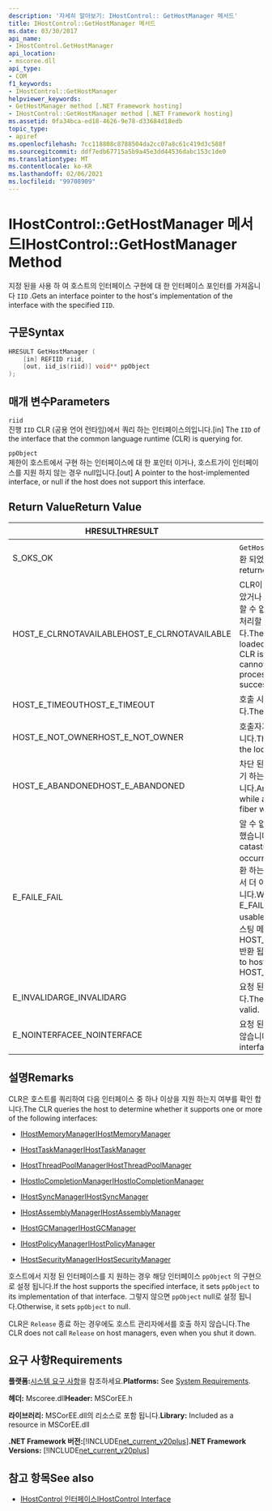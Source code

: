 ```yaml
---
description: '자세히 알아보기: IHostControl:: GetHostManager 메서드'
title: IHostControl::GetHostManager 메서드
ms.date: 03/30/2017
api_name:
- IHostControl.GetHostManager
api_location:
- mscoree.dll
api_type:
- COM
f1_keywords:
- IHostControl::GetHostManager
helpviewer_keywords:
- GetHostManager method [.NET Framework hosting]
- IHostControl::GetHostManager method [.NET Framework hosting]
ms.assetid: 0fa34bca-ed18-4626-9e78-d33684d18edb
topic_type:
- apiref
ms.openlocfilehash: 7cc118808c8788504da2cc07a8c61c419d3c588f
ms.sourcegitcommit: ddf7edb67715a5b9a45e3dd44536dabc153c1de0
ms.translationtype: MT
ms.contentlocale: ko-KR
ms.lasthandoff: 02/06/2021
ms.locfileid: "99708909"
---
```

# <a name="ihostcontrolgethostmanager-method"></a><span data-ttu-id="4f1e3-103">IHostControl::GetHostManager 메서드</span><span class="sxs-lookup"><span data-stu-id="4f1e3-103">IHostControl::GetHostManager Method</span></span>

<span data-ttu-id="4f1e3-104">지정 된을 사용 하 여 호스트의 인터페이스 구현에 대 한 인터페이스 포인터를 가져옵니다 `IID` .</span><span class="sxs-lookup"><span data-stu-id="4f1e3-104">Gets an interface pointer to the host's implementation of the interface with the specified `IID`.</span></span>  
  
## <a name="syntax"></a><span data-ttu-id="4f1e3-105">구문</span><span class="sxs-lookup"><span data-stu-id="4f1e3-105">Syntax</span></span>  
  
```cpp  
HRESULT GetHostManager (  
    [in] REFIID riid,  
    [out, iid_is(riid)] void** ppObject  
);  
```  
  
## <a name="parameters"></a><span data-ttu-id="4f1e3-106">매개 변수</span><span class="sxs-lookup"><span data-stu-id="4f1e3-106">Parameters</span></span>  

 `riid`  
 <span data-ttu-id="4f1e3-107">진행 `IID` CLR (공용 언어 런타임)에서 쿼리 하는 인터페이스의입니다.</span><span class="sxs-lookup"><span data-stu-id="4f1e3-107">[in] The `IID` of the interface that the common language runtime (CLR) is querying for.</span></span>  
  
 `ppObject`  
 <span data-ttu-id="4f1e3-108">제한이 호스트에서 구현 하는 인터페이스에 대 한 포인터 이거나, 호스트가이 인터페이스를 지원 하지 않는 경우 null입니다.</span><span class="sxs-lookup"><span data-stu-id="4f1e3-108">[out] A pointer to the host-implemented interface, or null if the host does not support this interface.</span></span>  
  
## <a name="return-value"></a><span data-ttu-id="4f1e3-109">Return Value</span><span class="sxs-lookup"><span data-stu-id="4f1e3-109">Return Value</span></span>  
  
|<span data-ttu-id="4f1e3-110">HRESULT</span><span class="sxs-lookup"><span data-stu-id="4f1e3-110">HRESULT</span></span>|<span data-ttu-id="4f1e3-111">설명</span><span class="sxs-lookup"><span data-stu-id="4f1e3-111">Description</span></span>|  
|-------------|-----------------|  
|<span data-ttu-id="4f1e3-112">S_OK</span><span class="sxs-lookup"><span data-stu-id="4f1e3-112">S_OK</span></span>|<span data-ttu-id="4f1e3-113">`GetHostManager` 성공적으로 반환 되었습니다.</span><span class="sxs-lookup"><span data-stu-id="4f1e3-113">`GetHostManager` returned successfully.</span></span>|  
|<span data-ttu-id="4f1e3-114">HOST_E_CLRNOTAVAILABLE</span><span class="sxs-lookup"><span data-stu-id="4f1e3-114">HOST_E_CLRNOTAVAILABLE</span></span>|<span data-ttu-id="4f1e3-115">CLR이 프로세스에 로드 되지 않았거나 CLR이 관리 코드를 실행할 수 없거나 호출을 성공적으로 처리할 수 없는 상태에 있습니다.</span><span class="sxs-lookup"><span data-stu-id="4f1e3-115">The CLR has not been loaded into a process, or the CLR is in a state in which it cannot run managed code or process the call successfully.</span></span>|  
|<span data-ttu-id="4f1e3-116">HOST_E_TIMEOUT</span><span class="sxs-lookup"><span data-stu-id="4f1e3-116">HOST_E_TIMEOUT</span></span>|<span data-ttu-id="4f1e3-117">호출 시간이 초과 되었습니다.</span><span class="sxs-lookup"><span data-stu-id="4f1e3-117">The call timed out.</span></span>|  
|<span data-ttu-id="4f1e3-118">HOST_E_NOT_OWNER</span><span class="sxs-lookup"><span data-stu-id="4f1e3-118">HOST_E_NOT_OWNER</span></span>|<span data-ttu-id="4f1e3-119">호출자가 잠금을 소유 하지 않습니다.</span><span class="sxs-lookup"><span data-stu-id="4f1e3-119">The caller does not own the lock.</span></span>|  
|<span data-ttu-id="4f1e3-120">HOST_E_ABANDONED</span><span class="sxs-lookup"><span data-stu-id="4f1e3-120">HOST_E_ABANDONED</span></span>|<span data-ttu-id="4f1e3-121">차단 된 스레드나 파이버에서 대기 하는 동안 이벤트를 취소 했습니다.</span><span class="sxs-lookup"><span data-stu-id="4f1e3-121">An event was canceled while a blocked thread or fiber was waiting on it.</span></span>|  
|<span data-ttu-id="4f1e3-122">E_FAIL</span><span class="sxs-lookup"><span data-stu-id="4f1e3-122">E_FAIL</span></span>|<span data-ttu-id="4f1e3-123">알 수 없는 치명적인 오류가 발생 했습니다.</span><span class="sxs-lookup"><span data-stu-id="4f1e3-123">An unknown catastrophic failure occurred.</span></span> <span data-ttu-id="4f1e3-124">메서드가 E_FAIL 반환 하는 경우 해당 프로세스 내에서 더 이상 CLR을 사용할 수 없습니다.</span><span class="sxs-lookup"><span data-stu-id="4f1e3-124">When a method returns E_FAIL, the CLR is no longer usable within the process.</span></span> <span data-ttu-id="4f1e3-125">호스팅 메서드를 이후에 호출 하면 HOST_E_CLRNOTAVAILABLE 반환 됩니다.</span><span class="sxs-lookup"><span data-stu-id="4f1e3-125">Subsequent calls to hosting methods return HOST_E_CLRNOTAVAILABLE.</span></span>|  
|<span data-ttu-id="4f1e3-126">E_INVALIDARG</span><span class="sxs-lookup"><span data-stu-id="4f1e3-126">E_INVALIDARG</span></span>|<span data-ttu-id="4f1e3-127">요청 된 `IID` 이 잘못 되었습니다.</span><span class="sxs-lookup"><span data-stu-id="4f1e3-127">The requested `IID` is not valid.</span></span>|  
|<span data-ttu-id="4f1e3-128">E_NOINTERFACE</span><span class="sxs-lookup"><span data-stu-id="4f1e3-128">E_NOINTERFACE</span></span>|<span data-ttu-id="4f1e3-129">요청 된 인터페이스가 지원 되지 않습니다.</span><span class="sxs-lookup"><span data-stu-id="4f1e3-129">The requested interface is not supported.</span></span>|  
  
## <a name="remarks"></a><span data-ttu-id="4f1e3-130">설명</span><span class="sxs-lookup"><span data-stu-id="4f1e3-130">Remarks</span></span>  

 <span data-ttu-id="4f1e3-131">CLR은 호스트를 쿼리하여 다음 인터페이스 중 하나 이상을 지원 하는지 여부를 확인 합니다.</span><span class="sxs-lookup"><span data-stu-id="4f1e3-131">The CLR queries the host to determine whether it supports one or more of the following interfaces:</span></span>  
  
- [<span data-ttu-id="4f1e3-132">IHostMemoryManager</span><span class="sxs-lookup"><span data-stu-id="4f1e3-132">IHostMemoryManager</span></span>](ihostmemorymanager-interface.md)  
  
- [<span data-ttu-id="4f1e3-133">IHostTaskManager</span><span class="sxs-lookup"><span data-stu-id="4f1e3-133">IHostTaskManager</span></span>](ihosttaskmanager-interface.md)  
  
- [<span data-ttu-id="4f1e3-134">IHostThreadPoolManager</span><span class="sxs-lookup"><span data-stu-id="4f1e3-134">IHostThreadPoolManager</span></span>](ihostthreadpoolmanager-interface.md)  
  
- [<span data-ttu-id="4f1e3-135">IHostIoCompletionManager</span><span class="sxs-lookup"><span data-stu-id="4f1e3-135">IHostIoCompletionManager</span></span>](ihostiocompletionmanager-interface.md)  
  
- [<span data-ttu-id="4f1e3-136">IHostSyncManager</span><span class="sxs-lookup"><span data-stu-id="4f1e3-136">IHostSyncManager</span></span>](ihostsyncmanager-interface.md)  
  
- [<span data-ttu-id="4f1e3-137">IHostAssemblyManager</span><span class="sxs-lookup"><span data-stu-id="4f1e3-137">IHostAssemblyManager</span></span>](ihostassemblymanager-interface.md)  
  
- [<span data-ttu-id="4f1e3-138">IHostGCManager</span><span class="sxs-lookup"><span data-stu-id="4f1e3-138">IHostGCManager</span></span>](ihostgcmanager-interface.md)  
  
- [<span data-ttu-id="4f1e3-139">IHostPolicyManager</span><span class="sxs-lookup"><span data-stu-id="4f1e3-139">IHostPolicyManager</span></span>](ihostpolicymanager-interface.md)  
  
- [<span data-ttu-id="4f1e3-140">IHostSecurityManager</span><span class="sxs-lookup"><span data-stu-id="4f1e3-140">IHostSecurityManager</span></span>](ihostsecuritymanager-interface.md)  
  
 <span data-ttu-id="4f1e3-141">호스트에서 지정 된 인터페이스를 지 원하는 경우 해당 인터페이스 `ppObject` 의 구현으로 설정 됩니다.</span><span class="sxs-lookup"><span data-stu-id="4f1e3-141">If the host supports the specified interface, it sets `ppObject` to its implementation of that interface.</span></span> <span data-ttu-id="4f1e3-142">그렇지 않으면 `ppObject` null로 설정 됩니다.</span><span class="sxs-lookup"><span data-stu-id="4f1e3-142">Otherwise, it sets `ppObject` to null.</span></span>  
  
 <span data-ttu-id="4f1e3-143">CLR은 `Release` 종료 하는 경우에도 호스트 관리자에서를 호출 하지 않습니다.</span><span class="sxs-lookup"><span data-stu-id="4f1e3-143">The CLR does not call `Release` on host managers, even when you shut it down.</span></span>  
  
## <a name="requirements"></a><span data-ttu-id="4f1e3-144">요구 사항</span><span class="sxs-lookup"><span data-stu-id="4f1e3-144">Requirements</span></span>  

 <span data-ttu-id="4f1e3-145">**플랫폼:**[시스템 요구 사항](../../get-started/system-requirements.md)을 참조하세요.</span><span class="sxs-lookup"><span data-stu-id="4f1e3-145">**Platforms:** See [System Requirements](../../get-started/system-requirements.md).</span></span>  
  
 <span data-ttu-id="4f1e3-146">**헤더:** Mscoree.dll</span><span class="sxs-lookup"><span data-stu-id="4f1e3-146">**Header:** MSCorEE.h</span></span>  
  
 <span data-ttu-id="4f1e3-147">**라이브러리:** MSCorEE.dll의 리소스로 포함 됩니다.</span><span class="sxs-lookup"><span data-stu-id="4f1e3-147">**Library:** Included as a resource in MSCorEE.dll</span></span>  
  
 <span data-ttu-id="4f1e3-148">**.NET Framework 버전:**[!INCLUDE[net_current_v20plus](../../../../includes/net-current-v20plus-md.md)]</span><span class="sxs-lookup"><span data-stu-id="4f1e3-148">**.NET Framework Versions:** [!INCLUDE[net_current_v20plus](../../../../includes/net-current-v20plus-md.md)]</span></span>  
  
## <a name="see-also"></a><span data-ttu-id="4f1e3-149">참고 항목</span><span class="sxs-lookup"><span data-stu-id="4f1e3-149">See also</span></span>

- [<span data-ttu-id="4f1e3-150">IHostControl 인터페이스</span><span class="sxs-lookup"><span data-stu-id="4f1e3-150">IHostControl Interface</span></span>](ihostcontrol-interface.md)
